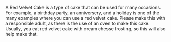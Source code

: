 A Red Velvet Cake is a type of cake that can be used for many occasions. For example, a birthday party, an anniversery, and a holiday is one of the many examples where you can use a red velvet cake. Please make this with a responsible adult, as there is the use of an oven to make this cake. Usually, you eat red velvet cake with cream chesse frosting, so this will also help make that.